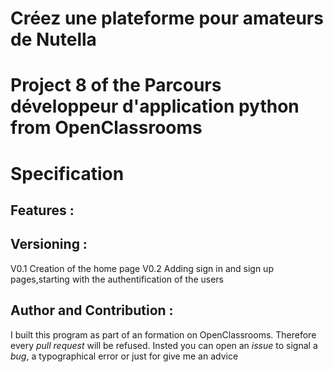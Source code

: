 # Créez une plateforme pour amateurs de Nutella
# Project 8 of the Parcours développeur d'application python from OpenClassrooms
# Specification
## Features :

## Versioning :
V0.1 Creation of the home page
V0.2 Adding sign in and sign up pages,starting with the authentification of the users

## Author and Contribution :
I built this program as part of an formation on OpenClassrooms. Therefore every *pull request* will be refused. Insted you can open an *issue* to signal a *bug*, a typographical error or just for give me an advice
